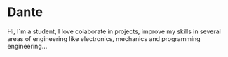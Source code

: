 # Dante
Hi, I´m a student, I love colaborate in projects, improve my skills in several areas of engineering like electronics, mechanics and programming engineering...
